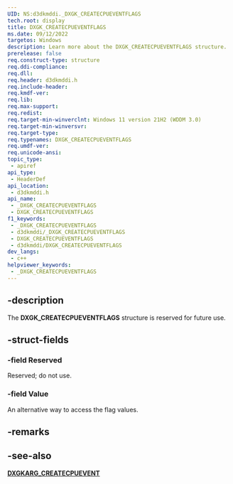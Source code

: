 ```yaml
---
UID: NS:d3dkmddi._DXGK_CREATECPUEVENTFLAGS
tech.root: display
title: DXGK_CREATECPUEVENTFLAGS
ms.date: 09/12/2022
targetos: Windows
description: Learn more about the DXGK_CREATECPUEVENTFLAGS structure.
prerelease: false
req.construct-type: structure
req.ddi-compliance: 
req.dll: 
req.header: d3dkmddi.h
req.include-header: 
req.kmdf-ver: 
req.lib: 
req.max-support: 
req.redist: 
req.target-min-winverclnt: Windows 11 version 21H2 (WDDM 3.0)
req.target-min-winversvr: 
req.target-type: 
req.typenames: DXGK_CREATECPUEVENTFLAGS
req.umdf-ver: 
req.unicode-ansi: 
topic_type:
 - apiref
api_type:
 - HeaderDef
api_location:
 - d3dkmddi.h
api_name:
 - _DXGK_CREATECPUEVENTFLAGS
 - DXGK_CREATECPUEVENTFLAGS
f1_keywords:
 - _DXGK_CREATECPUEVENTFLAGS
 - d3dkmddi/_DXGK_CREATECPUEVENTFLAGS
 - DXGK_CREATECPUEVENTFLAGS
 - d3dkmddi/DXGK_CREATECPUEVENTFLAGS
dev_langs:
 - c++
helpviewer_keywords:
 - _DXGK_CREATECPUEVENTFLAGS
---
```


## -description

The **DXGK_CREATECPUEVENTFLAGS** structure is reserved for future use.

## -struct-fields

### -field Reserved

Reserved; do not use.

### -field Value

An alternative way to access the flag values.

## -remarks

## -see-also

[**DXGKARG_CREATECPUEVENT**](ns-d3dkmddi-dxgkarg_createcpuevent.md)
